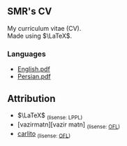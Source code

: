 ## SMR's CV

My curriculum vitae (CV).<br>
Made using $\LaTeX$.
### Languages
+ [English.pdf](./cv.en.pdf)
+ [Persian.pdf](./cv.fa.pdf)

## Attribution

+ $\LaTeX$ <sub>(lisense: LPPL)</sub>
+ [vazirmatn][vazir matn] <sub>(lisense: [OFL][ofl])</sub>
+ [carlito][carlito] <sub>(lisense: [OFL][ofl])</sub>

[ofl]: http://scripts.sil.org/OFL "OFL (SIL Open Font License)"
[vazirmatn]: https://github.com/rastikerdar/vazirmatn "Vazir Matn Font Github repository"
[carlito]: https://fontlibrary.org/en/font/carlito "Carlito"
